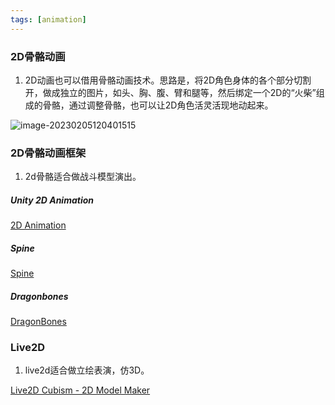```yaml
---
tags: [animation]
---
```




### 2D骨骼动画

1. 2D动画也可以借用骨骼动画技术。思路是，将2D角色身体的各个部分切割开，做成独立的图片，如头、胸、腹、臂和腿等，然后绑定一个2D的“火柴”组成的骨骼，通过调整骨骼，也可以让2D角色活灵活现地动起来。

![image-20230205120401515](https://cdn.jsdelivr.net/gh/yzngo/ImageHosting/img/202302051204584.png)



### 2D骨骼动画框架

1. 2d骨骼适合做战斗模型演出。

##### Unity 2D Animation

[2D Animation](https://docs.unity3d.com/Packages/com.unity.2d.animation@9.0/manual/index.html)

##### Spine

[Spine](http://esotericsoftware.com/spine-in-depth)

##### Dragonbones 

[DragonBones](https://docs.egret.com/dragonbones/cn)

### Live2D

1. live2d适合做立绘表演，仿3D。

[Live2D Cubism - 2D Model Maker](https://www.live2d.com/en/)